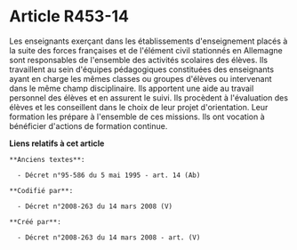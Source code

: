 # Article R453-14

Les enseignants exerçant dans les établissements d'enseignement placés à la suite des forces françaises et de l'élément civil
stationnés en Allemagne sont responsables de l'ensemble des activités scolaires des élèves. Ils travaillent au sein d'équipes
pédagogiques constituées des enseignants ayant en charge les mêmes classes ou groupes d'élèves ou intervenant dans le même
champ disciplinaire. Ils apportent une aide au travail personnel des élèves et en assurent le suivi. Ils procèdent à
l'évaluation des élèves et les conseillent dans le choix de leur projet d'orientation. Leur formation les prépare à
l'ensemble de ces missions. Ils ont vocation à bénéficier d'actions de formation continue.

**Liens relatifs à cet article**

	**Anciens textes**:

	  - Décret n°95-586 du 5 mai 1995 - art. 14 (Ab)

	**Codifié par**:

	  - Décret n°2008-263 du 14 mars 2008 (V)

	**Créé par**:

	  - Décret n°2008-263 du 14 mars 2008 - art. (V)
